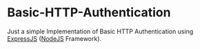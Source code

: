# Basic-HTTP-Authentication

Just a simple Implementation of Basic HTTP Authentication using [ExpressJS](https://expressjs.com/) ([NodeJS](https://nodejs.org/en/) Framework).
